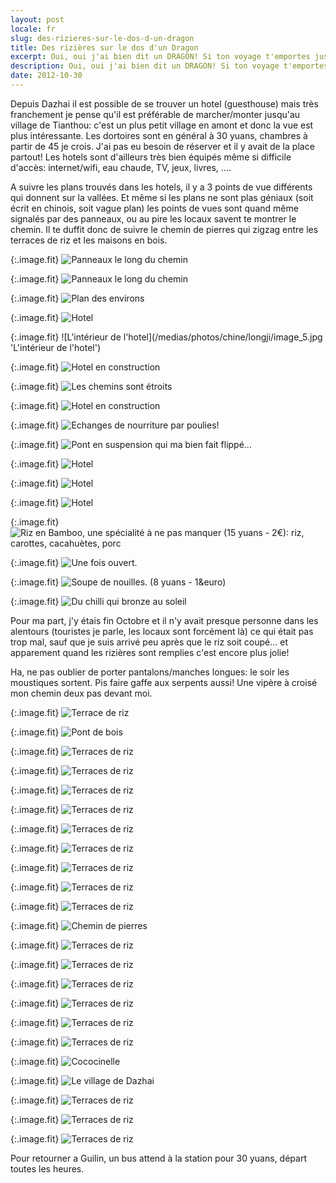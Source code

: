 ```yaml
---
layout: post
locale: fr
slug: des-rizieres-sur-le-dos-d-un-dragon
title: Des rizières sur le dos d'un Dragon
excerpt: Oui, oui j'ai bien dit un DRAGON! Si ton voyage t'emportes jusqu'&agrave; la ville de Guilin -dans la r&eacute;gion du Guangxi- tu ferais bien de t'arr&ecirc;ter une nuit ou deux dans les montagnes de Longsheng et ainsi contempler les terraces de rizi&egrave;res qui ont transform&eacute; ces montagnes en ce qui ressemble &agrave; l'&eacute;pine dorsale d'un dragon!
description: Oui, oui j'ai bien dit un DRAGON! Si ton voyage t'emportes jusqu'&agrave; la ville de Guilin -dans la r&eacute;gion du Guangxi- tu ferais bien de t'arr&ecirc;ter une nuit ou deux dans les montagnes de Longsheng et ainsi contempler les terraces de rizi&egrave;res qui ont transform&eacute; ces montagnes en ce qui ressemble &agrave; l'&eacute;pine dorsale d'un dragon!
date: 2012-10-30
---
```


Depuis Dazhai il est possible de se trouver un hotel (guesthouse) mais tr&egrave;s franchement je pense qu'il est pr&eacute;f&eacute;rable de marcher/monter jusqu'au village de Tianthou: c'est un plus petit village en amont et donc la vue est plus int&eacute;ressante. Les dortoires sont en g&eacute;n&eacute;ral &agrave; 30 yuans, chambres &agrave; partir de 45 je crois. J'ai pas eu besoin de r&eacute;server et il y avait de la place partout! Les hotels sont d'ailleurs tr&egrave;s bien &eacute;quip&eacute;s m&ecirc;me si difficile d'acc&egrave;s: internet/wifi, eau chaude, TV, jeux, livres, ....

A suivre les plans trouv&eacute;s dans les hotels, il y a 3 points de vue diff&eacute;rents qui donnent sur la vall&eacute;es. Et m&ecirc;me si les plans ne sont plas g&eacute;niaux (soit &eacute;crit en chinois, soit vague plan) les points de vues sont quand m&ecirc;me signal&eacute;s par des panneaux, ou au pire les locaux savent te montrer le chemin. Il te duffit donc de suivre le chemin de pierres qui zigzag entre les terraces de riz et les maisons en bois.


{:.image.fit}
![Panneaux le long du chemin](/medias/photos/chine/longji/image_1.jpg 'Panneaux le long du chemin')

{:.image.fit}
![Panneaux le long du chemin](/medias/photos/chine/longji/image_2.jpg 'Panneaux le long du chemin')

{:.image.fit}
![Plan des environs](/medias/photos/chine/longji/image_3.jpg 'Plan des environs')

{:.image.fit}
![Hotel](/medias/photos/chine/longji/image_4.jpg 'Hotel')

{:.image.fit}
![L'int&eacute;rieur de l'hotel](/medias/photos/chine/longji/image_5.jpg 'L'int&eacute;rieur de l'hotel')

{:.image.fit}
![Hotel en construction](/medias/photos/chine/longji/image_6.jpg 'Hotel en construction')

{:.image.fit}
![Les chemins sont &eacute;troits](/medias/photos/chine/longji/image_7.jpg 'Les chemins sont &eacute;troits')

{:.image.fit}
![Hotel en construction](/medias/photos/chine/longji/image_8.jpg 'Hotel en construction')

{:.image.fit}
![Echanges de nourriture par poulies!](/medias/photos/chine/longji/image_9.jpg 'Echanges de nourriture par poulies!')

{:.image.fit}
![Pont en suspension qui ma bien fait flipp&eacute;...](/medias/photos/chine/longji/image_10.jpg 'Pont en suspension qui ma bien fait flipp&eacute;...')

{:.image.fit}
![Hotel](/medias/photos/chine/longji/image_11.jpg 'Hotel')

{:.image.fit}
![Hotel](/medias/photos/chine/longji/image_12.jpg 'Hotel')

{:.image.fit}
![Hotel](/medias/photos/chine/longji/image_13.jpg 'Hotel')

{:.image.fit}
![Riz en Bamboo, une sp&eacute;cialit&eacute; &agrave; ne pas manquer (15 yuans - 2&euro;): riz, carottes, cacahu&egrave;tes, porc](/medias/photos/chine/longji/image_14.jpg 'Riz en Bamboo, une sp&eacute;cialit&eacute; &agrave; ne pas manquer (15 yuans - 2&euro;): riz, carottes, cacahu&egrave;tes, porc')

{:.image.fit}
![Une fois ouvert.](/medias/photos/chine/longji/image_15.jpg 'Une fois ouvert.')

{:.image.fit}
![Soupe de nouilles. (8 yuans - 1&euro)](/medias/photos/chine/longji/image_16.jpg 'Soupe de nouilles. (8 yuans - 1&euro)')

{:.image.fit}
![Du chilli qui bronze au soleil](/medias/photos/chine/longji/image_17.jpg 'Du chilli qui bronze au soleil')

Pour ma part, j'y &eacute;tais fin Octobre et il n'y avait presque personne dans les alentours (touristes je parle, les locaux sont forc&eacute;ment l&agrave;) ce qui &eacute;tait pas trop mal, sauf que je suis arriv&eacute; peu apr&egrave;s que le riz soit coup&eacute;... et apparement quand les rizi&egrave;res sont remplies c'est encore plus jolie!

Ha, ne pas oublier de porter pantalons/manches longues: le soir les moustiques sortent. Pis faire gaffe aux serpents aussi! Une vip&egrave;re &agrave; crois&eacute; mon chemin deux pas devant moi.


{:.image.fit}
![Terrace de riz](/medias/photos/chine/longji/image_18.jpg 'Terrace de riz')

{:.image.fit}
![Pont de bois](/medias/photos/chine/longji/image_19.jpg 'Pont de bois')

{:.image.fit}
![Terraces de riz](/medias/photos/chine/longji/image_20.jpg 'Terraces de riz')

{:.image.fit}
![Terraces de riz](/medias/photos/chine/longji/image_21.jpg 'Terraces de riz')

{:.image.fit}
![Terraces de riz](/medias/photos/chine/longji/image_22.jpg 'Terraces de riz')

{:.image.fit}
![Terraces de riz](/medias/photos/chine/longji/image_23.jpg 'Terraces de riz')

{:.image.fit}
![Terraces de riz](/medias/photos/chine/longji/image_24.jpg 'Terraces de riz')

{:.image.fit}
![Terraces de riz](/medias/photos/chine/longji/image_25.jpg 'Terraces de riz')

{:.image.fit}
![Terraces de riz](/medias/photos/chine/longji/image_26.jpg 'Terraces de riz')

{:.image.fit}
![Terraces de riz](/medias/photos/chine/longji/image_27.jpg 'Terraces de riz')

{:.image.fit}
![Terraces de riz](/medias/photos/chine/longji/image_28.jpg 'Terraces de riz')

{:.image.fit}
![Chemin de pierres](/medias/photos/chine/longji/image_29.jpg 'Chemin de pierres')

{:.image.fit}
![Terraces de riz](/medias/photos/chine/longji/image_30.jpg 'Terraces de riz')

{:.image.fit}
![Terraces de riz](/medias/photos/chine/longji/image_31.jpg 'Terraces de riz')

{:.image.fit}
![Terraces de riz](/medias/photos/chine/longji/image_32.jpg 'Terraces de riz')

{:.image.fit}
![Terraces de riz](/medias/photos/chine/longji/image_33.jpg 'Terraces de riz')

{:.image.fit}
![Terraces de riz](/medias/photos/chine/longji/image_34.jpg 'Terraces de riz')

{:.image.fit}
![Terraces de riz](/medias/photos/chine/longji/image_35.jpg 'Terraces de riz')

{:.image.fit}
![Cococinelle](/medias/photos/chine/longji/image_36.jpg 'Cococinelle')

{:.image.fit}
![Le village de Dazhai](/medias/photos/chine/longji/image_37.jpg 'Le village de Dazhai')

{:.image.fit}
![Terraces de riz](/medias/photos/chine/longji/image_38.jpg 'Terraces de riz')

{:.image.fit}
![Terraces de riz](/medias/photos/chine/longji/image_39.jpg 'Terraces de riz')

{:.image.fit}
![Terraces de riz](/medias/photos/chine/longji/image_40.jpg 'Terraces de riz')


Pour retourner a Guilin, un bus attend &agrave; la station pour 30 yuans, d&eacute;part toutes les heures.